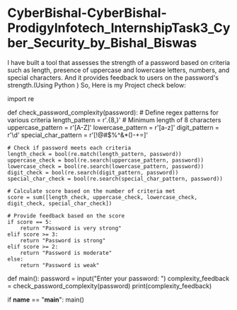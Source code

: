 # CyberBishal-CyberBishal-ProdigyInfotech_InternshipTask3_Cyber_Security_by_Bishal_Biswas
I have built a tool that assesses the strength of a password based on criteria such as length, presence of uppercase and lowercase letters, numbers, and special characters. And it provides feedback to users on the password's strength.(Using Python ) 
So, Here is my Project check below:

import re

def check_password_complexity(password):
    # Define regex patterns for various criteria
    length_pattern = r'.{8,}'  # Minimum length of 8 characters
    uppercase_pattern = r'[A-Z]'
    lowercase_pattern = r'[a-z]'
    digit_pattern = r'\d'
    special_char_pattern = r'[!@#$%^&*()-+=]'
    
    # Check if password meets each criteria
    length_check = bool(re.match(length_pattern, password))
    uppercase_check = bool(re.search(uppercase_pattern, password))
    lowercase_check = bool(re.search(lowercase_pattern, password))
    digit_check = bool(re.search(digit_pattern, password))
    special_char_check = bool(re.search(special_char_pattern, password))

    # Calculate score based on the number of criteria met
    score = sum([length_check, uppercase_check, lowercase_check, digit_check, special_char_check])

    # Provide feedback based on the score
    if score == 5:
        return "Password is very strong"
    elif score >= 3:
        return "Password is strong"
    elif score >= 2:
        return "Password is moderate"
    else:
        return "Password is weak"

def main():
    password = input("Enter your password: ")
    complexity_feedback = check_password_complexity(password)
    print(complexity_feedback)

if __name__ == "__main__":
    main()
